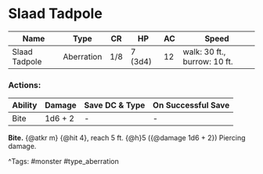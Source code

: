 # Slaad Tadpole

| Name | Type | CR | HP | AC | Speed |
|------|------|----|----|----|-------|
| Slaad Tadpole | Aberration | 1/8 | 7 (3d4) | 12 | walk: 30 ft., burrow: 10 ft. |

### Actions:

| Ability | Damage | Save DC & Type | On Successful Save |
|---------|--------|----------------|--------------------|
| Bite | 1d6 + 2 | - | - |


**Bite.** {@atkr m} {@hit 4}, reach 5 ft. {@h}5 ({@damage 1d6 + 2}) Piercing damage.

^Tags: #monster #type_aberration